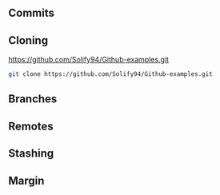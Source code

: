 ## Commits


## Cloning

https://github.com/Solify94/Github-examples.git

```sh
git clone https://github.com/Solify94/Github-examples.git
```

## Branches



## Remotes

## Stashing


## Margin